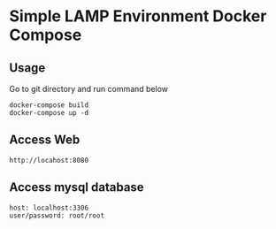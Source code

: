 # Simple LAMP Environment Docker Compose

## Usage

Go to git directory and run command below

```
docker-compose build
docker-compose up -d
```

## Access Web

```
http://locahost:8080
```

## Access mysql database

```
host: localhost:3306
user/password: root/root
```

